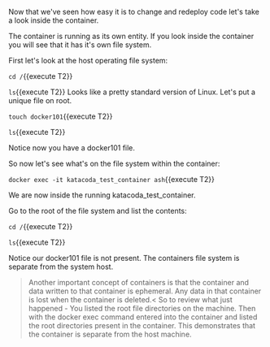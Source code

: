 Now that we've seen how easy it is to change and redeploy code let's take a look inside the container.

The container is running as its own entity.  If you look inside the container you will see that it has it's own file system.

First let's look at the host operating file system:

`cd /`{{execute T2}}

`ls`{{execute T2}}
Looks like a pretty standard version of Linux.  Let's put a unique file on root.

`touch docker101`{{execute T2}}

`ls`{{execute T2}}

Notice now you have a docker101 file.

So now let's see what's on the file system within the container:

`docker exec -it katacoda_test_container ash`{{execute T2}}

We are now inside the running katacoda_test_container.

Go to the root of the file system and list the contents:

`cd /`{{execute T2}}

 `ls`{{execute T2}}

Notice our docker101 file is not present.  The containers file system is separate from the system host.

>Another important concept of containers is that the container and data written to that container is ephemeral.  Any data in that container is lost when the container is deleted.<
So to review what just happened -  You listed the root file directories on the machine.  Then with the docker exec command entered into the container and listed the root directories present in the container.  This demonstrates that the container is separate from the host machine.




